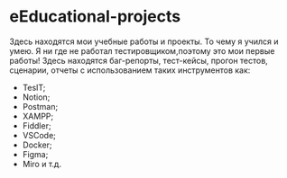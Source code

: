 # eЕducational-projects
Здесь находятся мои учебные работы и проекты. То чему я учился и умею. Я ни где не работал тестировщиком,поэтому это мои первые работы!
Здесь находятся баг-репорты, тест-кейсы, прогон тестов, сценарии, отчеты с использованием таких инструментов как:
- TesIT;
- Notion;
- Postman;
- XAMPP;
- Fiddler;
- VSCode;
- Docker;
- Figma;
- Miro и т.д.
